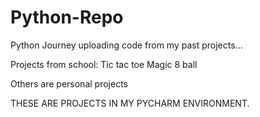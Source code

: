 # Python-Repo
Python Journey
uploading code from my past projects... 

Projects from school:
Tic tac toe
Magic 8 ball

Others are personal projects

THESE ARE PROJECTS IN MY PYCHARM ENVIRONMENT.
